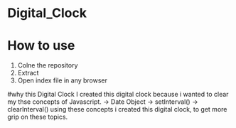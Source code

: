 # Digital_Clock


# How to use
1. Colne the repository
2. Extract
3. Open index file in any browser

#why this Digital Clock
I created this digital clock because i wanted to clear my thse concepts of Javascript.
-> Date Object
-> setInterval()
-> clearInterval()
using these concepts i created this digital clock, to get more grip on these topics.

